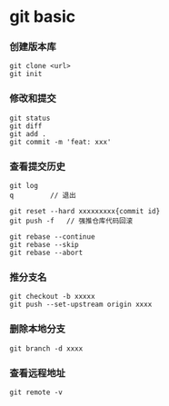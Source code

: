# git basic

### 创建版本库
```Shell
git clone <url>
git init
```
### 修改和提交
```Shell
git status
git diff
git add .
git commit -m 'feat: xxx'
```
### 查看提交历史
```Shell
git log
q         // 退出

git reset --hard xxxxxxxxx{commit id}
git push -f   // 强推仓库代码回滚
```

```Shell
git rebase --continue   
git rebase --skip
git rebase --abort
```

### 推分支名
```Shell
git checkout -b xxxxx
git push --set-upstream origin xxxx
```

### 删除本地分支
```Shell
git branch -d xxxx
```

### 查看远程地址
```Shell
git remote -v
```